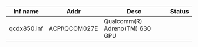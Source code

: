 | Inf name    | Addr          | Desc                           | Status |
| ----------- | ------------- | ------------------------------ | ------ |
| qcdx850.inf | ACPI\QCOM027E | Qualcomm(R) Adreno(TM) 630 GPU |        |

